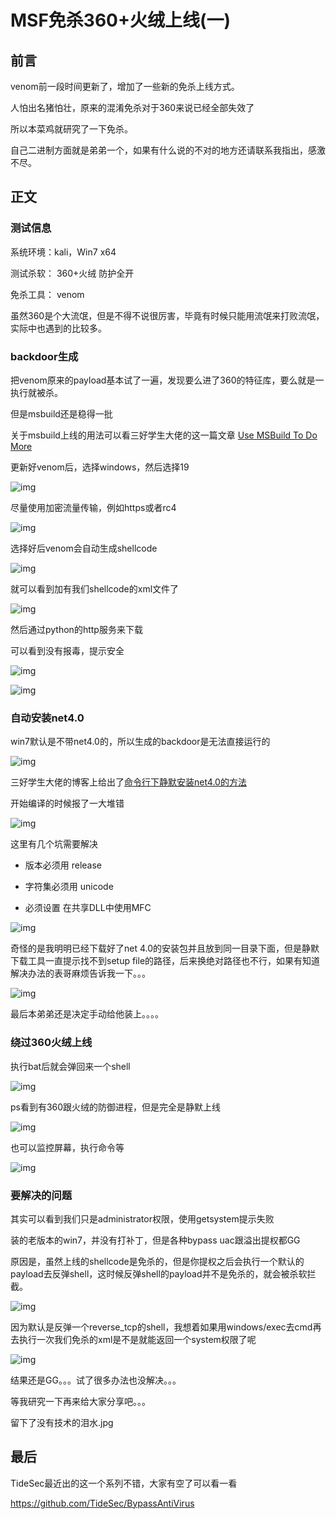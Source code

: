 # MSF免杀360+火绒上线(一)


<meta name="referrer" content="no-referrer" />

## 前言

venom前一段时间更新了，增加了一些新的免杀上线方式。

人怕出名猪怕壮，原来的混淆免杀对于360来说已经全部失效了

所以本菜鸡就研究了一下免杀。

自己二进制方面就是弟弟一个，如果有什么说的不对的地方还请联系我指出，感激不尽。

## 正文

### 测试信息

系统环境：kali，Win7 x64

测试杀软：   360+火绒 防护全开

免杀工具： venom

虽然360是个大流氓，但是不得不说很厉害，毕竟有时候只能用流氓来打败流氓，实际中也遇到的比较多。

### backdoor生成

把venom原来的payload基本试了一遍，发现要么进了360的特征库，要么就是一执行就被杀。

但是msbuild还是稳得一批

关于msbuild上线的用法可以看三好学生大佬的这一篇文章 [Use MSBuild To Do More](https://3gstudent.github.io/3gstudent.github.io/Use-MSBuild-To-Do-More/)

更新好venom后，选择windows，然后选择19

![img](https://cdn.nlark.com/yuque/0/2021/png/1599908/1623900416357-9113dbfb-6c50-4d2f-97c7-9b073737cef9.png)

尽量使用加密流量传输，例如https或者rc4

![img](https://cdn.nlark.com/yuque/0/2021/png/1599908/1623900416521-ed76f67a-f124-4ff4-9ae2-c2e069aae0c4.png)

选择好后venom会自动生成shellcode

![img](https://cdn.nlark.com/yuque/0/2021/png/1599908/1623900416607-8039ca33-97cf-49ad-bf4a-affc0487d022.png)

就可以看到加有我们shellcode的xml文件了

![img](https://cdn.nlark.com/yuque/0/2021/png/1599908/1623900416702-dab7ab89-7c85-4586-8abc-5d3b6e353040.png)

然后通过python的http服务来下载

可以看到没有报毒，提示安全

![img](https://cdn.nlark.com/yuque/0/2021/png/1599908/1623900416821-8a30167c-4171-4de7-b76a-744a0ffd64b9.png)

![img](https://cdn.nlark.com/yuque/0/2021/png/1599908/1623900416928-f80c397c-815b-47b3-a7a0-ac4ef630341f.png)

### 自动安装net4.0

win7默认是不带net4.0的，所以生成的backdoor是无法直接运行的

![img](https://cdn.nlark.com/yuque/0/2021/png/1599908/1623900417028-fead25c2-1cac-4227-8db0-70d66da3400e.png)

三好学生大佬的博客上给出了[命令行下静默安装net4.0的方法](https://3gstudent.github.io/3gstudent.github.io/渗透基础-命令行下安装Microsoft_.NET_Framework/)

开始编译的时候报了一大堆错

![img](https://cdn.nlark.com/yuque/0/2021/png/1599908/1623900417162-7ece5434-a944-42f2-ad9b-5d1c63ee9378.png)

这里有几个坑需要解决

- 版本必须用 release
- 字符集必须用 unicode

- 必须设置 在共享DLL中使用MFC

![img](https://cdn.nlark.com/yuque/0/2021/png/1599908/1623900417256-e5987e27-0820-4cdc-8dda-70828db0dd41.png)

奇怪的是我明明已经下载好了net 4.0的安装包并且放到同一目录下面，但是静默下载工具一直提示找不到setup file的路径，后来换绝对路径也不行，如果有知道解决办法的表哥麻烦告诉我一下。。。

![img](https://cdn.nlark.com/yuque/0/2021/png/1599908/1623900417339-4da85d34-d3db-498a-ae46-c01b61629efb.png)

最后本弟弟还是决定手动给他装上。。。。

### 绕过360火绒上线

执行bat后就会弹回来一个shell

![img](https://cdn.nlark.com/yuque/0/2021/png/1599908/1623900417441-5db4d05e-3c2f-4adc-83bd-ae2e8277b764.png)

ps看到有360跟火绒的防御进程，但是完全是静默上线

![img](https://cdn.nlark.com/yuque/0/2021/png/1599908/1623900417532-45d32899-8a10-465e-a87a-845735343477.png)

也可以监控屏幕，执行命令等

![img](https://cdn.nlark.com/yuque/0/2021/png/1599908/1623900417633-49cb4811-31dc-4b79-9ee7-e6de69a6bcc8.png)

### 要解决的问题

其实可以看到我们只是administrator权限，使用getsystem提示失败

装的老版本的win7，并没有打补丁，但是各种bypass uac跟溢出提权都GG

原因是，虽然上线的shellcode是免杀的，但是你提权之后会执行一个默认的payload去反弹shell，这时候反弹shell的payload并不是免杀的，就会被杀软拦截。

![img](https://cdn.nlark.com/yuque/0/2021/png/1599908/1623900417836-ec13b06e-67bb-4871-806d-e8b890bf33c0.png)

因为默认是反弹一个reverse_tcp的shell，我想着如果用windows/exec去cmd再去执行一次我们免杀的xml是不是就能返回一个system权限了呢

![img](https://cdn.nlark.com/yuque/0/2021/png/1599908/1623900418008-036e7794-4ac0-452d-a9af-b4497697d875.png)

结果还是GG。。。试了很多办法也没解决。。。

等我研究一下再来给大家分享吧。。。

留下了没有技术的泪水.jpg

## 最后

TideSec最近出的这一个系列不错，大家有空了可以看一看

https://github.com/TideSec/BypassAntiVirus
